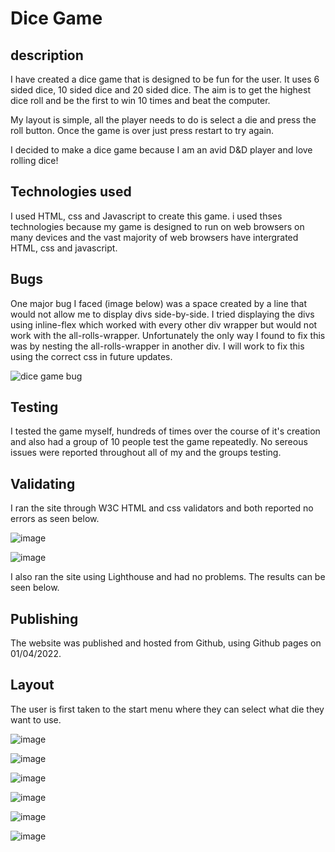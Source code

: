 # Dice Game

## description

I have created a dice game that is designed to be fun for the user. 
It uses 6 sided dice, 10 sided dice and 20 sided dice.
The aim is to get the highest dice roll and be the first to win 10 times and beat the computer. 

My layout is simple, all the player needs to do is select a die and press the roll button. Once the game is over just press restart to try again. 

I decided to make a dice game because I am an avid D&D player and love rolling dice!

## Technologies used

I used HTML, css and Javascript to create this game. i used thses technologies because my game is designed to run on web browsers on many devices and the vast majority of web browsers have intergrated HTML, css and javascript. 

## Bugs

One major bug I faced (image below) was a space created by a line that would not allow me to display divs side-by-side. I tried displaying the divs using inline-flex which worked with every other div wrapper but would not work with the all-rolls-wrapper. Unfortunately the only way I found to fix this was by nesting the all-rolls-wrapper in another div. I will work to fix this using the correct css in future updates.  


![dice game bug](https://user-images.githubusercontent.com/97246895/161952120-01afe047-9698-4c04-a857-dccea02cdc27.png)


## Testing

I tested the game myself, hundreds of times over the course of it's creation and also had a group of 10 people test the game repeatedly. No sereous issues were reported throughout all of my and the groups testing. 

## Validating

I ran the site through W3C HTML and css validators and both reported no errors as seen below. 

![image](https://user-images.githubusercontent.com/97246895/161940970-0b6504c1-31de-4a3b-ba63-0397cc16215f.png)

![image](https://user-images.githubusercontent.com/97246895/161941028-c26bc873-6df5-4335-8089-027e88eaafe6.png)

I also ran the site using Lighthouse and had no problems. The results can be seen below.  

## Publishing 

The website was published and hosted from Github, using Github pages on 01/04/2022.

## Layout

The user is first taken to the start menu where they can select what die they want to use. 




![image](https://user-images.githubusercontent.com/97246895/161944111-1978de30-0e7d-401b-8d46-00ab38ed4117.png)


![image](https://user-images.githubusercontent.com/97246895/161943915-e64a0f8e-da0b-4159-84b3-a8dd002fc8c1.png)

![image](https://user-images.githubusercontent.com/97246895/161944175-ddb1da8d-231e-49eb-826c-1b71e6e35d92.png)

![image](https://user-images.githubusercontent.com/97246895/161944241-bfed4750-e85e-42b2-bd97-8c0a59921c18.png)

![image](https://user-images.githubusercontent.com/97246895/161944500-802f00cb-519f-4211-bf95-51ca97bd4db2.png)

![image](https://user-images.githubusercontent.com/97246895/161944630-bb18e67a-c159-4fb2-b77d-e649ecc48566.png)



